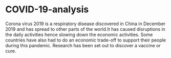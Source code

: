 # COVID-19-analysis
Corona virus 2019 is a respiratory disease discovered in China in December 2019 and has spread to other parts of the world.It has caused disruptions in the daily activities hence slowing down the economic activities. Some countries have also had to do an economic trade-off to support their people during this pandemic. Research has been set out to discover a vaccine or cure.  
